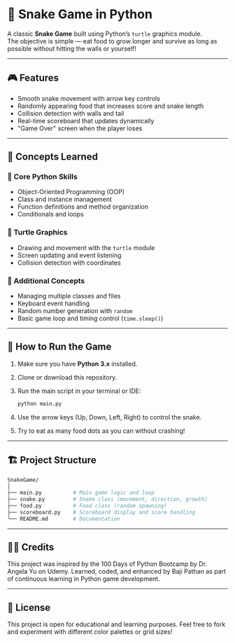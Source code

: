 # 🐍 Snake Game in Python

A classic **Snake Game** built using Python’s `turtle` graphics module.  
The objective is simple — eat food to grow longer and survive as long as possible without hitting the walls or yourself!

---

## 🎮 Features

- Smooth snake movement with arrow key controls
- Randomly appearing food that increases score and snake length
- Collision detection with walls and tail
- Real-time scoreboard that updates dynamically
- "Game Over" screen when the player loses

---

## 🧠 Concepts Learned

### 🧩 Core Python Skills

- Object-Oriented Programming (OOP)
- Class and instance management
- Function definitions and method organization
- Conditionals and loops

### 🐢 Turtle Graphics

- Drawing and movement with the `turtle` module
- Screen updating and event listening
- Collision detection with coordinates

### 🧰 Additional Concepts

- Managing multiple classes and files
- Keyboard event handling
- Random number generation with `random`
- Basic game loop and timing control (`time.sleep()`)

---

## 🚀 How to Run the Game

1. Make sure you have **Python 3.x** installed.
2. Clone or download this repository.
3. Run the main script in your terminal or IDE:

   ```bash
   python main.py
   ```

4. Use the arrow keys (Up, Down, Left, Right) to control the snake.
5. Try to eat as many food dots as you can without crashing!

---

## 🏗️ Project Structure

```bash
SnakeGame/
│
├── main.py          # Main game logic and loop
├── snake.py         # Snake class (movement, direction, growth)
├── food.py          # Food class (random spawning)
├── scoreboard.py    # Scoreboard display and score handling
└── README.md        # Documentation
```

---

## 🧑‍💻 Credits

This project was inspired by the 100 Days of Python Bootcamp by Dr. Angela Yu on Udemy.
Learned, coded, and enhanced by Baji Pathan as part of continuous learning in Python game development.

---

## 📜 License

This project is open for educational and learning purposes.
Feel free to fork and experiment with different color palettes or grid sizes!
